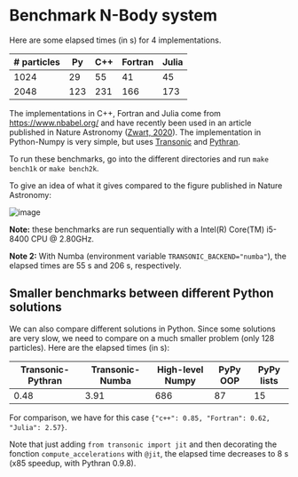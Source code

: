 # Benchmark N-Body system

Here are some elapsed times (in s) for 4 implementations.

| # particles |  Py | C++ | Fortran | Julia |
|-------------|-----|-----|---------|-------|
|     1024    |  29 |  55 |   41    |   45  |
|     2048    | 123 | 231 |  166    |  173  |

The implementations in C++, Fortran and Julia come from https://www.nbabel.org/
and have recently been used in an article published in Nature Astronomy
([Zwart, 2020](https://arxiv.org/pdf/2009.11295.pdf)). The implementation in
Python-Numpy is very simple, but uses
[Transonic](https://transonic.readthedocs.io) and
[Pythran](https://pythran.readthedocs.io).

To run these benchmarks, go into the different directories and run `make
bench1k` or `make bench2k`.

To give an idea of what it gives compared to the figure published in Nature Astronomy:

![image](https://raw.githubusercontent.com/paugier/nbabel/master/py/fig/fig_ecolo_impact_transonic.png)

**Note:** these benchmarks are run sequentially with a Intel(R) Core(TM)
i5-8400 CPU @ 2.80GHz.

**Note 2:** With Numba (environment variable `TRANSONIC_BACKEND="numba"`), the
elapsed times are 55 s and 206 s, respectively.

## Smaller benchmarks between different Python solutions

We can also compare different solutions in Python. Since some solutions are
very slow, we need to compare on a much smaller problem (only 128 particles).
Here are the elapsed times (in s):

| Transonic-Pythran | Transonic-Numba | High-level Numpy | PyPy OOP | PyPy lists |
|-------------------|-----------------|------------------|----------|------------|
| 0.48              | 3.91            | 686              | 87       | 15         |

For comparison, we have for this case `{"c++": 0.85, "Fortran": 0.62, "Julia":
2.57}`.

Note that just adding `from transonic import jit` and then decorating the
fonction `compute_accelerations` with `@jit`, the elapsed time decreases to 8 s
(x85 speedup, with Pythran 0.9.8).
